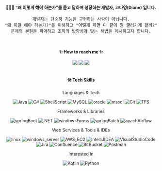<div align=center>
<h4>👩🏻‍💻 “왜 이렇게 해야 하는가”를 묻고 답하며 성장하는 개발자, <strong>고다영(Diane)</strong> 입니다.</h4>

<pre>개발자는 단순히 기능을 구현하는 사람이 아닙니다.
"왜 이걸 해야 하는가?"를 이해하고 "어떻게 하면 다 같이 잘 굴러가게 할까?"를 고민하여,
문제의 본질을 파악하고 조직의 방향성과 맞는 해법을 제시하고자 합니다.</pre>

<br>

<h4>✨ <strong>How to reach me</strong> ✨</h4>
<div>
<a href="mailto:dyko180801@gmail.com" target="_blank"><img src="https://img.shields.io/badge/email-ff4500"></a>
<a href="https://docs.google.com/document/d/1x_LhtZsNclhlf9FTaAaDoyWrhRCqxu8Diyn9J8F_2rU/edit?usp=sharing" target="_blank"><img src="https://img.shields.io/badge/resume-1e90ff"></a>
<a href="https://velog.io/@dyko" target="_blank"><img src="https://img.shields.io/badge/velog-3cb371"></a>
</div>

<br>

<h4><strong>🛠️ Tech Skills</strong></h4>
<div>
 
Languages & Tech

![Java](https://img.shields.io/badge/java-%23ED8B00.svg?style=flat&logo=java&logoColor=white)
![C#](https://img.shields.io/badge/c%23-%23239120.svg?style=flat&logo=c-sharp&logoColor=white)
![ShellScript](https://img.shields.io/badge/shell_script-%23121011.svg?style=flat&logo=gnu-bash&logoColor=white)
![MySQL](https://img.shields.io/badge/mysql-%2300f.svg?style=flat&logo=mysql&logoColor=white)
![oracle](https://img.shields.io/badge/ORACLE-b22222.svg?style=flat&logoColor=white)
![mssql](https://img.shields.io/badge/MSSQL-4169e1.svg?style=flat&logoColor=white)
![Git](https://img.shields.io/badge/git-%23F05033.svg?style=flat&logo=git&logoColor=white)
![TFS](https://img.shields.io/badge/TFS-ba55d3.svg?style=flat&logoColor=white)

Frameworks & Libraries

![springBoot](https://img.shields.io/badge/SpringBoot-6DB33F.svg?style=flat&logo=springboot&logoColor=white)
![.NET](https://img.shields.io/badge/.NET-512BD4.svg?style=flat&logo=.net&logoColor=white)
![windowsForms](https://img.shields.io/badge/Windows_Forms-4169e1.svg?style=flat&logo=windows&logoColor=white)
![springBatch](https://img.shields.io/badge/Spring_Batch-6DB33F.svg?style=flat&logoColor=white)
![apachAirflow](https://img.shields.io/badge/Apache_Airflow-017CEE.svg?style=flat&logo=apacheairflow&logoColor=white)

Web Services & Tools & IDEs

![linux](https://img.shields.io/badge/linux-fcc624.svg?style=flat&logo=linux&logoColor=black)
![windows_server](https://img.shields.io/badge/Windows_Server-4169e1.svg?style=flat&logo=windows&logoColor=white)
![AWS_EC2](https://img.shields.io/badge/AWS_EC2-%23FF9900.svg?style=flat&logo=amazon-aws&logoColor=white)
![IntelliJIDEA](https://img.shields.io/badge/IntelliJIDEA-000000.svg?style=flat&logo=intellij-idea&logoColor=white) 
![VisualStudioCode](https://img.shields.io/badge/Visual%20Studio%20Code-0078d7.svg?style=flat&logo=visual-studio-code&logoColor=white) 
![Jira](https://img.shields.io/badge/jira-%230A0FFF.svg?style=flat&logo=jira&logoColor=white) 
![Confluence](https://img.shields.io/badge/confluence-%23172BF4.svg?style=flat&logo=confluence&logoColor=white) 
![BitBucket](https://img.shields.io/badge/bitbucket-%230047B3.svg?style=flat&logo=bitbucket&logoColor=white) 
![Postman](https://img.shields.io/badge/Postman-FF6C37?style=flat&logo=postman&logoColor=white)

Interested in

![Kotlin](https://img.shields.io/badge/kotlin-%230095D5.svg?style=flat&logo=kotlin&logoColor=white)
![Python](https://img.shields.io/badge/python-3670A0?style=flat&logo=python&logoColor=ffdd54)
</div>

</div>
